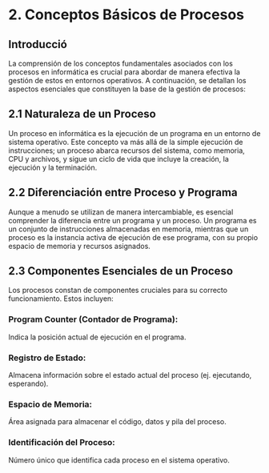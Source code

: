 # 2. Conceptos Básicos de Procesos
## Introducció
La comprensión de los conceptos fundamentales asociados con los procesos en informática es crucial para abordar de manera efectiva la gestión de estos en entornos operativos. A continuación, se detallan los aspectos esenciales que constituyen la base de la gestión de procesos:
## 2.1 Naturaleza de un Proceso
Un proceso en informática es la ejecución de un programa en un entorno de sistema operativo. Este concepto va más allá de la simple ejecución de instrucciones; un proceso abarca recursos del sistema, como memoria, CPU y archivos, y sigue un ciclo de vida que incluye la creación, la ejecución y la terminación.
## 2.2 Diferenciación entre Proceso y Programa
Aunque a menudo se utilizan de manera intercambiable, es esencial comprender la diferencia entre un programa y un proceso. Un programa es un conjunto de instrucciones almacenadas en memoria, mientras que un proceso es la instancia activa de ejecución de ese programa, con su propio espacio de memoria y recursos asignados.
## 2.3 Componentes Esenciales de un Proceso
Los procesos constan de componentes cruciales para su correcto funcionamiento. Estos incluyen:
### Program Counter (Contador de Programa): 
Indica la posición actual de ejecución en el programa.
### Registro de Estado:
Almacena información sobre el estado actual del proceso (ej. ejecutando, esperando).
### Espacio de Memoria: 
Área asignada para almacenar el código, datos y pila del proceso.
### Identificación del Proceso: 
Número único que identifica cada proceso en el sistema operativo.